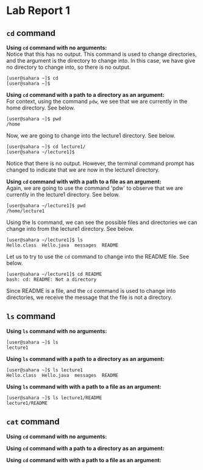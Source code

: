 # Lab Report 1
## `cd` command
**Using `cd` command with no arguments:** \
Notice that this has no output. This command is used to change directories, and the argument is the directory to change into. In this case, we have give no directory to change into, so there is no output. 
```
[user@sahara ~]$ cd
[user@sahara ~]$
```

**Using `cd` command with a path to a directory as an argument:** \
For context, using the command `pdw`, we see that we are currently in the home directory. See below. 
```
[user@sahara ~]$ pwd
/home
```
Now, we are going to change into the lecture1 directory. See below.
```
[user@sahara ~]$ cd lecture1/
[user@sahara ~/lecture1]$ 
```
Notice that there is no output. However, the terminal command prompt has changed to indicate that we are now in the lecture1 directory.


**Using `cd` command with with a path to a file as an argument:** \
Again, we are going to use the command 'pdw' to observe that we are currently in the lecture1 directory. See below. 
```
[user@sahara ~/lecture1]$ pwd
/home/lecture1
```
Using the ls command, we can see the possible files and directories we can change into from the lecture1 directory. See below. 
```
[user@sahara ~/lecture1]$ ls
Hello.class  Hello.java  messages  README
```
Let us to try to use the `cd` command to change into the README file. See below. 
```
[user@sahara ~/lecture1]$ cd README
bash: cd: README: Not a directory
```
Since README is a file, and the `cd` command is used to change into directories, we receive the message that the file is not a directory.


## `ls` command
**Using `ls` command with no arguments:**
```
[user@sahara ~]$ ls
lecture1
```

**Using `ls` command with a path to a directory as an argument:**
```
[user@sahara ~]$ ls lecture1
Hello.class  Hello.java  messages  README
```

**Using `ls` command with with a path to a file as an argument:**
```
[user@sahara ~]$ ls lecture1/README 
lecture1/README
```

## `cat` command
**Using `cd` command with no arguments:**

**Using `cd` command with a path to a directory as an argument:**

**Using `cd` command with with a path to a file as an argument:**


